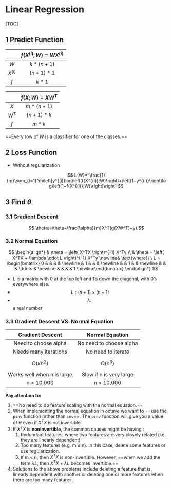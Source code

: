 # Linear Regression

[TOC]

## 1 Predict Function

|           | $f(X^{(i)};W)=WX^{(i)}$ |
| :-------: | :---------------------: |
|    $W$    |        $k*(n+1)$        |
| $X^{(i)}$ |        $(n+1)*1$        |
|    $f$    |          $k*1$          |

|       | $f(X;W)=XW^T$ |
| :---: | :-----------: |
|  $X$  |   $m*(n+1)$   |
| $W^T$ |   $(n+1)*k$   |
|  $f$  |     $m*k$     |

==Every row of $W$ is a classifier for one of the classes.==

## 2 Loss Function

- Without regularization

$$
L(W)=-\frac{1}{m}\sum_{i=1}^m\left[y^{(i)}log\left(f(X^{(i)};W)\right)+\left(1−y^{(i)}\right)log\left(1−f(X^{(i)};W)\right)\right]
$$

## 3 Find $\theta$

### 3.1 Gradient Descent

$$
\theta:=\theta−\frac{\alpha}{m}X^T(g(XW^T)−y)
$$

### 3.2 Normal Equation

$$
\begin{align*}
& \theta = \left( X^TX \right)^{-1} X^Ty \\
& \theta = \left( X^TX + \lambda \cdot L \right)^{-1} X^Ty \newline& \text{where}\ \ L = \begin{bmatrix} 0 & & & & \newline & 1 & & & \newline & & 1 & & \newline & & & \ddots & \newline & & & & 1 \newline\end{bmatrix}
\end{align*}
$$

- L is a matrix with 0 at the top left and 1’s down the diagonal, with 0’s everywhere else. 
- $$L: (n+1)×(n+1)$$
- $$\lambda:\ $$a real number

### 3.3 Gradient Descent VS. Normal Equation

|      Gradient Descent      |     Normal Equation     |
| :------------------------: | :---------------------: |
|    Need to choose alpha    | No need to choose alpha |
|   Needs many iterations    |   No need to iterate    |
|        $$O(kn^2)$$         |       $$O(n^3)$$        |
| Works well when n is large | Slow if n is very large |
|         n > 10,000         |       n < 10,000        |

**Pay attention to:**

1. ==No need to do feature scaling with the normal equation.==
2. When implementing the normal equation in octave we want to ==use the `pinv` function rather than `inv`==. The `pinv` function will give you a value of $\theta$ even if $X^TX$ is not invertible.
3. If $X^TX$ is **noninvertible**, the common causes might be having :
   1. Redundant features, where two features are very closely related (i.e. they are linearly dependent)
   2. Too many features (e.g. m ≤ n). In this case, delete some features or use regularization.
   3. If m < n, then $X^TX$ is non-invertible. However, ==when we add the term $\lambda L$, then $X^TX + \lambda L$ becomes invertible.==
4. Solutions to the above problems include deleting a feature that is linearly dependent with another or deleting one or more features when there are too many features.

